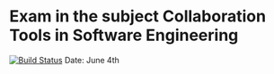 # Exam in the subject Collaboration Tools in Software Engineering
[![Build Status](https://travis-ci.com/GUCCIFER/cse-exam.svg?branch=dev)](https://travis-ci.com/GUCCIFER/cse-exam)
Date: June 4th
